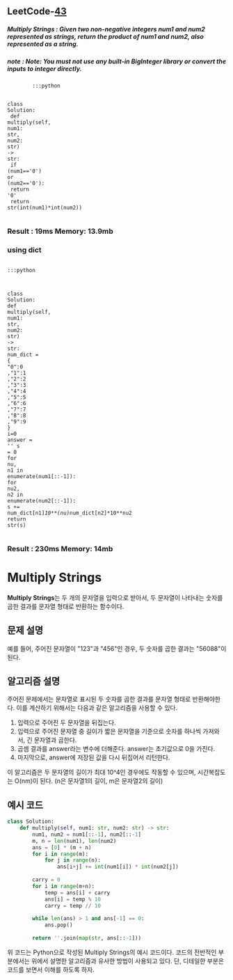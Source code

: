 <h2>LeetCode-<a href="leehttps://leetcode.com/problems/multiply-strings/description/tcode">43</a></h2>
<h5>Multiply Strings : Given two non-negative integers num1 and num2 represented as strings, return the product of num1 and num2, also represented as a string.</h5>
<h5>note : Note: You must not use any built-in BigInteger library or convert the inputs to integer directly.</h5><h3></h3><div class="codehilite"><pre><span></span><code><span class="w">        </span><span class="o">:::</span><span class="n">python</span><span class="w"></span>

<span class="n">class</span><span class="w"> </span><span class="n">Solution</span><span class="o">:</span><span class="w"></span>
<span class="w">    </span><span class="n">def</span><span class="w"> </span><span class="n">multiply</span><span class="p">(</span><span class="kr">self</span><span class="p">,</span><span class="w"> </span><span class="n">num1</span><span class="o">:</span><span class="w"> </span><span class="n">str</span><span class="p">,</span><span class="w"> </span><span class="n">num2</span><span class="o">:</span><span class="w"> </span><span class="n">str</span><span class="p">)</span><span class="w"> </span><span class="o">-&gt;</span><span class="w"> </span><span class="n">str</span><span class="o">:</span><span class="w"></span>
<span class="w">        </span><span class="nf">if</span><span class="w"> </span><span class="p">(</span><span class="n">num1</span><span class="o">==</span><span class="s">&#39;0&#39;</span><span class="p">)</span><span class="w"> </span><span class="kr">or</span><span class="w"> </span><span class="p">(</span><span class="n">num2</span><span class="o">==</span><span class="s">&#39;0&#39;</span><span class="p">)</span><span class="o">:</span><span class="w"></span>
<span class="w">            </span><span class="kr">return</span><span class="w"> </span><span class="s">&#39;0&#39;</span><span class="w"></span>
<span class="w">        </span><span class="kr">return</span><span class="w"> </span><span class="n">str</span><span class="p">(</span><span class="n">int</span><span class="p">(</span><span class="n">num1</span><span class="p">)</span><span class="o">*</span><span class="n">int</span><span class="p">(</span><span class="n">num2</span><span class="p">))</span><span class="w"></span>
</code></pre></div><h3>Result : 19ms Memory: 13.9mb</h3><h3>using dict</h3><div class="codehilite"><pre><span></span><code>        <span class="s s-Atom">:::python</span>

<span class="s s-Atom">class</span> <span class="nv">Solution</span><span class="s s-Atom">:</span>
    <span class="s s-Atom">def</span> <span class="nf">multiply</span><span class="p">(</span><span class="s s-Atom">self</span><span class="p">,</span> <span class="s s-Atom">num1:</span> <span class="s s-Atom">str</span><span class="p">,</span> <span class="s s-Atom">num2:</span> <span class="s s-Atom">str</span><span class="p">)</span> <span class="s s-Atom">-&gt;</span> <span class="nn">str</span><span class="p">:</span>
        <span class="s s-Atom">num_dict</span> <span class="o">=</span> <span class="p">{</span>
            <span class="s2">&quot;0&quot;</span><span class="s s-Atom">:</span><span class="mi">0</span>
            <span class="p">,</span><span class="s2">&quot;1&quot;</span><span class="s s-Atom">:</span><span class="mi">1</span>
            <span class="p">,</span><span class="s2">&quot;2&quot;</span><span class="s s-Atom">:</span><span class="mi">2</span>
            <span class="p">,</span><span class="s2">&quot;3&quot;</span><span class="s s-Atom">:</span><span class="mi">3</span>
            <span class="p">,</span><span class="s2">&quot;4&quot;</span><span class="s s-Atom">:</span><span class="mi">4</span>
            <span class="p">,</span><span class="s2">&quot;5&quot;</span><span class="s s-Atom">:</span><span class="mi">5</span>
            <span class="p">,</span><span class="s2">&quot;6&quot;</span><span class="s s-Atom">:</span><span class="mi">6</span>
            <span class="p">,</span><span class="s2">&quot;7&quot;</span><span class="s s-Atom">:</span><span class="mi">7</span>
            <span class="p">,</span><span class="s2">&quot;8&quot;</span><span class="s s-Atom">:</span><span class="mi">8</span>
            <span class="p">,</span><span class="s2">&quot;9&quot;</span><span class="s s-Atom">:</span><span class="mi">9</span>
        <span class="p">}</span>
        <span class="s s-Atom">i</span><span class="o">=</span><span class="mi">0</span>
        <span class="s s-Atom">answer</span> <span class="o">=</span> <span class="s s-Atom">&#39;&#39;</span>
        <span class="s s-Atom">s</span> <span class="o">=</span> <span class="mi">0</span>
        <span class="s s-Atom">for</span> <span class="s s-Atom">nu</span><span class="p">,</span> <span class="s s-Atom">n1</span> <span class="s s-Atom">in</span> <span class="nf">enumerate</span><span class="p">(</span><span class="s s-Atom">num1</span><span class="p">[</span><span class="s s-Atom">::-</span><span class="mi">1</span><span class="p">])</span><span class="s s-Atom">:</span>
            <span class="s s-Atom">for</span> <span class="s s-Atom">nu2</span><span class="p">,</span> <span class="s s-Atom">n2</span> <span class="s s-Atom">in</span> <span class="nf">enumerate</span><span class="p">(</span><span class="s s-Atom">num2</span><span class="p">[</span><span class="s s-Atom">::-</span><span class="mi">1</span><span class="p">])</span><span class="s s-Atom">:</span>
                <span class="s s-Atom">s</span> <span class="s s-Atom">+=</span> <span class="s s-Atom">num_dict</span><span class="p">[</span><span class="s s-Atom">n1</span><span class="p">]</span><span class="o">*</span><span class="mi">10</span><span class="s s-Atom">**</span><span class="p">(</span><span class="s s-Atom">nu</span><span class="p">)</span><span class="o">*</span><span class="s s-Atom">num_dict</span><span class="p">[</span><span class="s s-Atom">n2</span><span class="p">]</span><span class="o">*</span><span class="mi">10</span><span class="s s-Atom">**nu2</span>
        <span class="s s-Atom">return</span> <span class="nf">str</span><span class="p">(</span><span class="s s-Atom">s</span><span class="p">)</span>
</code></pre></div><h3>Result : 230ms Memory: 14mb</h3>
 # Multiply Strings

**Multiply Strings**는 두 개의 문자열을 입력으로 받아서, 두 문자열이 나타내는 숫자를 곱한 결과를 문자열 형태로 반환하는 함수이다.

## 문제 설명

예를 들어, 주어진 문자열이 "123"과 "456"인 경우, 두 숫자를 곱한 결과는 "56088"이 된다.

## 알고리즘 설명

주어진 문제에서는 문자열로 표시된 두 숫자를 곱한 결과를 문자열 형태로 반환해야한다. 이를 계산하기 위해서는 다음과 같은 알고리즘을 사용할 수 있다.

1. 입력으로 주어진 두 문자열을 뒤집는다.
2. 입력으로 주어진 문자열 중 길이가 짧은 문자열을 기준으로 숫자를 하나씩 가져와서, 긴 문자열과 곱한다.
3. 곱셈 결과를 answer라는 변수에 더해준다. answer는 초기값으로 0을 가진다.
4. 마지막으로, answer에 저장된 값을 다시 뒤집어서 리턴한다.

이 알고리즘은 두 문자열의 길이가 최대 10^4인 경우에도 작동할 수 있으며, 시간복잡도는 O(nm)이 된다. (n은 문자열1의 길이, m은 문자열2의 길이)

## 예시 코드

```python
class Solution:
    def multiply(self, num1: str, num2: str) -> str:
        num1, num2 = num1[::-1], num2[::-1]
        m, n = len(num1), len(num2)
        ans = [0] * (m + n)
        for i in range(m):
            for j in range(n):
                ans[i+j] += int(num1[i]) * int(num2[j])
                
        carry = 0
        for i in range(m+n):
            temp = ans[i] + carry
            ans[i] = temp % 10
            carry = temp // 10
        
        while len(ans) > 1 and ans[-1] == 0:
            ans.pop()
        
        return ''.join(map(str, ans[::-1]))
```

위 코드는 Python으로 작성된 Multiply Strings의 예시 코드이다. 코드의 전반적인 부분에서는 위에서 설명한 알고리즘과 유사한 방법이 사용되고 있다. 단, 디테일한 부분은 코드를 보면서 이해를 하도록 하자.